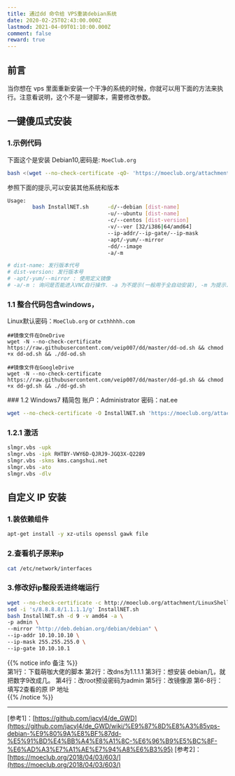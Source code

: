 ```yaml
---
title: 通过dd 命令给 VPS重装debian系统
date: 2020-02-25T02:43:00.000Z
lastmod: 2021-04-09T01:10:00.000Z
comment: false
reward: true
---
```


##   前言  

当你想在 vps 里面重新安装一个干净的系统的时候，你就可以用下面的方法来执行。注意看说明，这个不是一键脚本，需要修改参数。

## 一键傻瓜式安装

### 1.示例代码

下面这个是安装 Debian10,密码是: `MoeClub.org`

```bash
bash <(wget --no-check-certificate -qO- 'https://moeclub.org/attachment/LinuxShell/InstallNET.sh') -d 10 -v 64 -a
```
参照下面的提示,可以安装其他系统和版本

```bash
Usage:
        bash InstallNET.sh      -d/--debian [dist-name]
                                -u/--ubuntu [dist-name]
                                -c/--centos [dist-version]
                                -v/--ver [32/i386|64/amd64]
                                --ip-addr/--ip-gate/--ip-mask
                                -apt/-yum/--mirror
                                -dd/--image
                                -a/-m

# dist-name: 发行版本代号
# dist-version: 发行版本号
# -apt/-yum/--mirror : 使用定义镜像
# -a/-m : 询问是否能进入VNC自行操作. -a 为不提示(一般用于全自动安装), -m 为提示.
```

### 1.1 整合代码包含windows， 

Linux默认密码：`MoeClub.org`  or  `cxthhhhh.com` 


```
##镜像文件在OneDrive
wget -N --no-check-certificate https://raw.githubusercontent.com/veip007/dd/master/dd-od.sh && chmod +x dd-od.sh && ./dd-od.sh

##镜像文件在GoogleDrive
wget -N --no-check-certificate https://raw.githubusercontent.com/veip007/dd/master/dd-gd.sh && chmod +x dd-gd.sh && ./dd-gd.sh
```

﻿### 1.2 Windows7 精简包 账户：Administrator 密码：nat.ee

```bash
wget --no-check-certificate -O InstallNET.sh 'https://moeclub.org/attachment/LinuxShell/InstallNET.sh' && bash InstallNET.sh -dd 'http://a.iplc.best/natee/lite/win7-ent-sp1-x64-cn/win7-ent-sp1-x64-cn-efi.vhd.gz'
```

### 1.2.1 激活

```bash
slmgr.vbs -upk
slmgr.vbs -ipk RHTBY-VWY6D-QJRJ9-JGQ3X-Q2289
slmgr.vbs -skms kms.cangshui.net
slmgr.vbs -ato
slmgr.vbs -dlv
```

## 自定义 IP 安装

### 1.装依赖组件

```bash
apt-get install -y xz-utils openssl gawk file
```
### 2.查看机子原来ip
```bash
cat /etc/network/interfaces
```
### 3.修改好ip整段丢进终端运行 

```bash
wget --no-check-certificate -c http://moeclub.org/attachment/LinuxShell/InstallNET.sh
sed -i 's/8.8.8.8/1.1.1.1/g' InstallNET.sh
bash InstallNET.sh -d 9 -v amd64 -a \
-p admin \
--mirror "http://deb.debian.org/debian/debian" \
--ip-addr 10.10.10.10 \
--ip-mask 255.255.255.0 \
--ip-gate 10.10.10.1
```
{{% notice info 备注 %}}  
第1行：下载萌咖大佬的脚本
第2行：改dns为1.1.1.1
第3行：想安装 debian几，就把数字9改成几。
第4行：改root预设密码为admin
第5行：改镜像源
第6-8行：填写2查看的原 IP 地址  
{{% /notice %}}

---------------------------
[参考1]：[https://github.com/jacyl4/de_GWD](https://github.com/jacyl4/de_GWD/wiki/%E9%87%8D%E8%A3%85vps-debian-%E9%80%9A%E8%BF%87dd-%E5%91%BD%E4%BB%A4%E8%A1%8C-%E6%96%B9%E5%BC%8F-%E6%AD%A3%E7%A1%AE%E7%94%A8%E6%B3%95)
[参考2]：[https://moeclub.org/2018/04/03/603/](https://moeclub.org/2018/04/03/603/)
